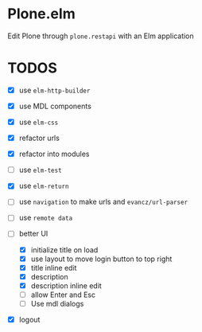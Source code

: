 # Plone.elm

Edit Plone through `plone.restapi` with an Elm application

# TODOS

* [x] use `elm-http-builder`
* [x] use MDL components
* [x] use `elm-css`
* [x] refactor urls
* [x] refactor into modules
* [ ] use `elm-test`
* [x] use `elm-return`
* [ ] use `navigation` to make urls and `evancz/url-parser`
* [ ] use `remote data`
* [ ] better UI
  - [x] initialize title on load
  - [x] use layout to move login button to top right
  - [x] title inline edit
  - [x] description
  - [x] description inline edit
  - [ ] allow Enter and Esc
  - [ ] Use mdl dialogs
* [x] logout

